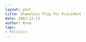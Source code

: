 ```yaml
---
layout: post
title: Shameless Plug for President
date: 2003-12-13
author: Anna
tags:
- Politics
---
```


